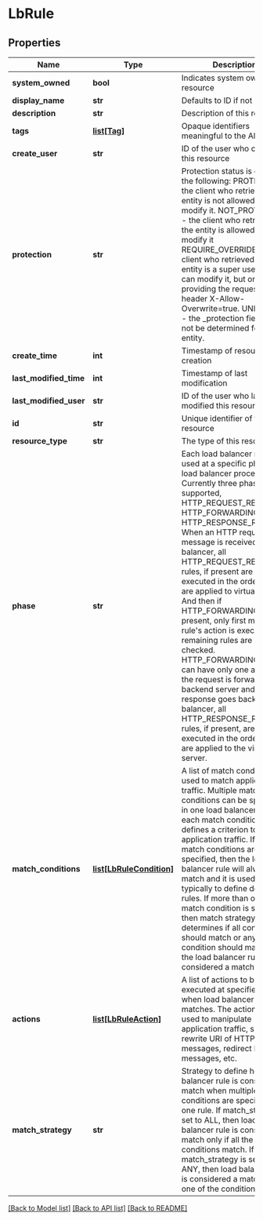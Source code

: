 # LbRule

## Properties
Name | Type | Description | Notes
------------ | ------------- | ------------- | -------------
**system_owned** | **bool** | Indicates system owned resource | [optional] 
**display_name** | **str** | Defaults to ID if not set | [optional] 
**description** | **str** | Description of this resource | [optional] 
**tags** | [**list[Tag]**](Tag.md) | Opaque identifiers meaningful to the API user | [optional] 
**create_user** | **str** | ID of the user who created this resource | [optional] 
**protection** | **str** | Protection status is one of the following: PROTECTED - the client who retrieved the entity is not allowed             to modify it. NOT_PROTECTED - the client who retrieved the entity is allowed                 to modify it REQUIRE_OVERRIDE - the client who retrieved the entity is a super                    user and can modify it, but only when providing                    the request header X-Allow-Overwrite&#x3D;true. UNKNOWN - the _protection field could not be determined for this           entity.  | [optional] 
**create_time** | **int** | Timestamp of resource creation | [optional] 
**last_modified_time** | **int** | Timestamp of last modification | [optional] 
**last_modified_user** | **str** | ID of the user who last modified this resource | [optional] 
**id** | **str** | Unique identifier of this resource | [optional] 
**resource_type** | **str** | The type of this resource. | [optional] 
**phase** | **str** | Each load balancer rule is used at a specific phase of load balancer processing. Currently three phases are supported, HTTP_REQUEST_REWRITE, HTTP_FORWARDING and HTTP_RESPONSE_REWRITE. When an HTTP request message is received by load balancer, all HTTP_REQUEST_REWRITE rules, if present are executed in the order they are applied to virtual server. And then if HTTP_FORWARDING rules present, only first matching rule&#x27;s action is executed, remaining rules are not checked. HTTP_FORWARDING rules can have only one action. If the request is forwarded to a backend server and the response goes back to load balancer, all HTTP_RESPONSE_REWRITE rules, if present, are executed in the order they are applied to the virtual server.  | 
**match_conditions** | [**list[LbRuleCondition]**](LbRuleCondition.md) | A list of match conditions used to match application traffic. Multiple match conditions can be specified in one load balancer rule, each match condition defines a criterion to match application traffic. If no match conditions are specified, then the load balancer rule will always match and it is used typically to define default rules. If more than one match condition is specified, then match strategy determines if all conditions should match or any one condition should match for the load balancer rule to considered a match.  | [optional] 
**actions** | [**list[LbRuleAction]**](LbRuleAction.md) | A list of actions to be executed at specified phase when load balancer rule matches. The actions are used to manipulate application traffic, such as rewrite URI of HTTP messages, redirect HTTP messages, etc.  | 
**match_strategy** | **str** | Strategy to define how load balancer rule is considered a match when multiple match conditions are specified in one rule. If match_stragety is set to ALL, then load balancer rule is considered a match only if all the conditions match. If match_strategy is set to ANY, then load balancer rule is considered a match if any one of the conditions match.  | 

[[Back to Model list]](../README.md#documentation-for-models) [[Back to API list]](../README.md#documentation-for-api-endpoints) [[Back to README]](../README.md)

